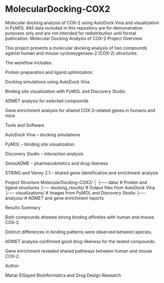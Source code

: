 # MolecularDocking-COX2
Molecular docking analysis of COX-2 using AutoDock Vina and visualization in PyMOL
#All data included in this repository are for demonstration purposes only and are not intended for redistribution until formal publication.
Molecular Docking Analysis of COX-2
Project Overview

This project presents a molecular docking analysis of two compounds against human and mouse cyclooxygenase-2 (COX-2) structures.

The workflow includes:

Protein preparation and ligand optimization

Docking simulations using AutoDock Vina

Binding site visualization with PyMOL and Discovery Studio

ADMET analysis for selected compounds

Gene enrichment analysis for shared COX-2–related genes in humans and mice

Tools and Software

AutoDock Vina – docking simulations

PyMOL – binding site visualization

Discovery Studio – interaction analysis

SwissADME – pharmacokinetics and drug-likeness

STRING and Venny 2.1 – shared gene identification and enrichment analysis

Project Structure
MolecularDocking-COX2/
│
├── data/                # Protein and ligand structures
├── docking_results/     # Output files from AutoDock Vina
├── visualizations/      # Images from PyMOL and Discovery Studio
├── analysis/            # ADMET and gene enrichment reports


Results Summary

Both compounds showed strong binding affinities with human and mouse COX-2.

Distinct differences in binding patterns were observed between species.

ADMET analysis confirmed good drug-likeness for the tested compounds.

Gene enrichment revealed shared pathways between human and mouse COX-2.

Author

Manar ElSayed
Bioinformatics and Drug Design Research

